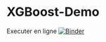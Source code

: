 # XGBoost-Demo

Executer en ligne
[![Binder](https://mybinder.org/badge_logo.svg)](https://mybinder.org/v2/gh/l0d0v1c/XGBoost-Demo/HEAD)

 
